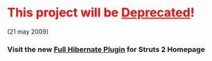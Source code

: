 # <font color='red'>This project will be <u>Deprecated</u>!</font> #
(21 may 2009)

### Visit the new [Full Hibernate Plugin](http://cwiki.apache.org/S2PLUGINS/full-hibernate-plugin.html) for Struts 2 Homepage ###